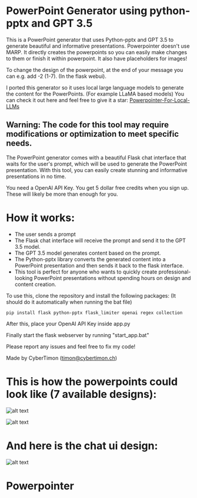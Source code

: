 # PowerPoint Generator using python-pptx and GPT 3.5
This is a PowerPoint generator that uses Python-pptx and GPT 3.5 to generate beautiful and informative presentations. 
Powerpointer doesn't use MARP. It directly creates the powerpoints so you can easily make changes to them or finish it within powerpoint.
It also have placeholders for images!

To change the design of the powerpoint, at the end of your message you can e.g. add -2 (1-7). (In the flask webui).

I ported this generator so it uses local large language models to generate the content for the PowerPoints. (For example LLaMA based models) 
You can check it out here and feel free to give it a star: [Powerpointer-For-Local-LLMs](https://github.com/CyberTimon/Powerpointer-For-Local-LLMs)

## Warning: The code for this tool may require modifications or optimization to meet specific needs.

The PowerPoint generator comes with a beautiful Flask chat interface that waits for the user's prompt, which will be used to generate the PowerPoint presentation. With this tool, you can easily create stunning and informative presentations in no time.

You need a OpenAI API Key. You get 5 dollar free credits when you sign up. These will likely be more than enough for you.

# How it works:
- The user sends a prompt
- The Flask chat interface will receive the prompt and send it to the GPT 3.5 model.
- The GPT 3.5 model generates content based on the prompt.
- The Python-pptx library converts the generated content into a PowerPoint presentation and then sends it back to the flask interface.
- This tool is perfect for anyone who wants to quickly create professional-looking PowerPoint presentations without spending hours on design and content creation.

To use this, clone the repository and install the following packages: (It should do it automatically when running the bat file)
```
pip install flask python-pptx flask_limiter openai regex collection
```
After this, place your OpenAI API Key inside app.py

Finally start the flask webserver by running "start_app.bat"

Please report any issues and feel free to fix my code!

Made by CyberTimon (timon@cybertimon.ch)

# This is how the powerpoints could look like (7 available designs):
![alt text](https://github.com/CyberTimon/powerpointer/raw/main/Demo1.png)


![alt text](https://github.com/CyberTimon/powerpointer/raw/main/Demo2.png)

# And here is the chat ui design:
![alt text](https://github.com/CyberTimon/powerpointer/raw/main/ChatUi.png)

# Powerpointer
